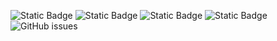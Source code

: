 ![Static Badge](https://img.shields.io/badge/blacklists-61-000000) ![Static Badge](https://img.shields.io/badge/blacklisted-2940795-cc0000) ![Static Badge](https://img.shields.io/badge/whitelisted-2251-00CC00) ![Static Badge](https://img.shields.io/badge/streaming_blacklist-28107-000000) ![GitHub issues](https://img.shields.io/github/issues/fabriziosalmi/blacklists)
